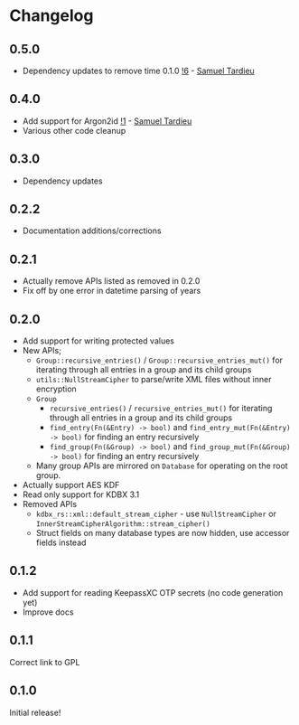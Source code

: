 # Changelog

## 0.5.0

- Dependency updates to remove time 0.1.0 
  [!6](https://gitlab.com/tonyfinn/kdbx-rs/-/merge_requests/6) - [Samuel
  Tardieu](https://gitlab.com/samueltardieu)


## 0.4.0

- Add support for Argon2id
  [!1](https://gitlab.com/tonyfinn/kdbx-rs/-/merge_requests/1) - [Samuel
  Tardieu](https://gitlab.com/samueltardieu)
- Various other code cleanup

## 0.3.0

- Dependency updates

## 0.2.2

* Documentation additions/corrections

## 0.2.1

* Actually remove APIs listed as removed in 0.2.0
* Fix off by one error in datetime parsing of years

## 0.2.0

* Add support for writing protected values
* New APIs;
  * `Group::recursive_entries()` / `Group::recursive_entries_mut()` for iterating
    through all entries in a group and its child groups
  * `utils::NullStreamCipher` to parse/write XML files without inner encryption
  * `Group`
    * `recursive_entries()` / `recursive_entries_mut()` for iterating
      through all entries in a group and its child groups
    * `find_entry(Fn(&Entry) -> bool)` and `find_entry_mut(Fn(&Entry) -> bool)`
      for finding an entry recursively
    * `find_group(Fn(&Group) -> bool)` and `find_group_mut(Fn(&Group) -> bool)`
      for finding an entry recursively
  * Many group APIs are mirrored on `Database` for operating on the root group.
* Actually support AES KDF
* Read only support for KDBX 3.1
* Removed APIs
  * `kdbx_rs::xml::default_stream_cipher` - use `NullStreamCipher` or `InnerStreamCipherAlgorithm::stream_cipher()`
  * Struct fields on many database types are now hidden, use accessor fields instead

## 0.1.2

* Add support for reading KeepassXC OTP secrets (no code generation yet)
* Improve docs

## 0.1.1

Correct link to GPL

## 0.1.0

Initial release!
